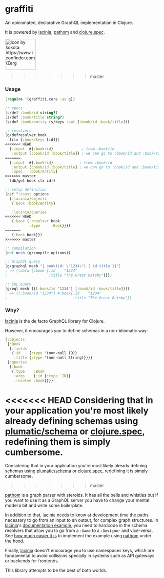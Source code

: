 # graffiti

An opinionated, declarative GraphQL implementation in Clojure.

It is powered by [lacinia][lacinia], [pathom][pathom] and [clojure.spec][spec].

<img alt="Icon by kokota: https://www.iconfinder.com/Zerg" width="100" height="100" src="https://user-images.githubusercontent.com/3226564/54084366-77cc6d80-430e-11e9-99cc-8a30dea9f0bb.png" />


>>>>>>> master
### Usage

```clojure
(require '[graffiti.core :as g])

;; specs
(s/def :book/id string?)
(s/def :book/title string?)
(s/def :book/entity (s/keys :opt [:book/id :book/title]))

;; resolvers
(g/defresolver book
  [ctx {:book/keys [id]}]
<<<<<<< HEAD
  {:input  #{:book/id}             ; from :book/id
   :output [:book/id :book/title]} ; we can go to :book/id and :book/title
=======
  {:input  #{:book/id}            ; from :book/id
   :output [:book/id :book/title] ; we can go to :book/id and :book/title
   :spec   :book/entity}
>>>>>>> master
  (db/get-book ctx id))

;; setup definition
(def ^:const options
  {:lacinia/objects
   {:Book :book/entity}

   :lacinia/queries
<<<<<<< HEAD
   {:book {:resolver book
           :type     :Book}}})
=======
   {:book book}})
>>>>>>> master

;; compilation
(def mesh (g/compile options))

;; GraphQL query
(g/graphql mesh "{ book(id: \"1234\") { id title }}")
; => {:data {:book {:id    "1234"
;                   :title "The Great Gatsby"}}})

;; EQL query
(g/eql mesh [{[:book/id "1234"] [:book/id :book/title]}])
; => {[:book/id "1234"] #:book{:id    "1234"
;                              :title "The Great Gatsby"}}
```

### Why?

[lacinia][lacinia] is the de facto GraphQL library for Clojure.

However, it encourages you to define schemas in a non-idiomatic way:
```clojure
{:objects
 {:Book
  {:fields
   {:id    {:type '(non-null ID)}
    :title {:type '(non-null String)}}}}
 {:queries
  {:book
   {:type    :Book
    :args    {:id {:type 'ID}}
    :resolve :book}}}}
```
<<<<<<< HEAD
Considering that in your application you're most likely already defining schemas using [plumatic/schema][schema] or [clojure.spec][spec], redefining them is simply cumbersome.
=======
Considering that in your application you're most likely already defining schemas using [plumatic/schema][schema] or [clojure.spec][spec], redefining it is simply cumbersome.
>>>>>>> master

[pathom] is a graph parser with steroids. It has all the bells and whistles but if you want to use it as a GraphQL server you have to change your mental model a bit and write some boilerplate.

In addition to that, [lacinia][lacinia] needs to know at development time the paths necessary to go from an input to an output, for complex graph structures. In [lacinia][lacinia]'s [documentation example][game.tutorial], you need to hardcode in the schema resolvers that allow you to go from a `:Game` to a `:Designer` and vice-versa. See [how much easier it is](https://github.com/denisidoro/graffiti/blob/master/test/graffiti/game_test.clj) to implement the example using [pathom][pathom] under the hood.

Finally, [lacinia][lacinia] doesn't encourage you to use namespaces keys, which are fundamental to avoid collisions specially in systems such as API gateways or backends for frontends.

This library attempts to be the best of both worlds.

[lacinia]: https://github.com/walmartlabs/lacinia
[pathom]: https://github.com/wilkerlucio/pathom
[spec]: https://clojure.org/guides/spec
[schema]: https://github.com/plumatic/schema
[game.tutorial]: https://lacinia.readthedocs.io/en/latest/tutorial/designer-data.html
